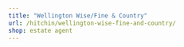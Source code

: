```yaml
---
title: "Wellington Wise/Fine & Country"
url: /hitchin/wellington-wise-fine-and-country/
shop: estate agent
---
```

